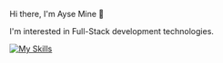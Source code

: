 Hi there, I'm Ayse Mine 👋

I'm interested in Full-Stack development technologies.

[![My Skills](https://skillicons.dev/icons?i=cs,dotnet,js,jquery,html,css,bootstrap,react)](https://skillicons.dev)





